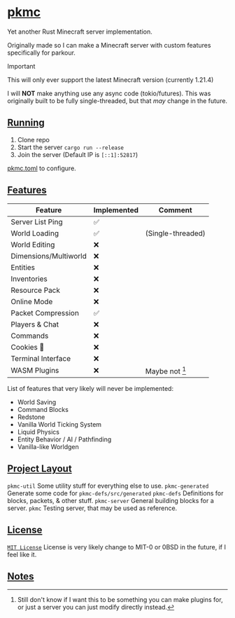 # [pkmc](https://github.com/Vulae/pkmc)

Yet another Rust Minecraft server implementation.

Originally made so I can make a Minecraft server with custom features specifically for parkour.

> [!IMPORTANT]
> This will only ever support the latest Minecraft version (currently 1.21.4)

I will **NOT** make anything use any async code (tokio/futures).
This was originally built to be fully single-threaded, but that _may_ change in the future.

## [Running](#running)

1. Clone repo
2. Start the server `cargo run --release`
3. Join the server (Default IP is `[::1]:52817`)

[pkmc.toml](./pkmc.toml) to configure.

## [Features](#features)

| Feature               | Implemented | Comment                   |
| --------------------- | ----------- | ------------------------- |
| Server List Ping      | ✅          |                           |
| World Loading         | ✅          | (Single-threaded)         |
| World Editing         | ❌          |                           |
| Dimensions/Multiworld | ❌          |                           |
| Entities              | ❌          |                           |
| Inventories           | ❌          |                           |
| Resource Pack         | ❌          |                           |
| Online Mode           | ❌          |                           |
| Packet Compression    | ✅          |                           |
| Players & Chat        | ❌          |                           |
| Commands              | ❌          |                           |
| Cookies 🍪            | ❌          |                           |
| Terminal Interface    | ❌          |                           |
| WASM Plugins          | ❌          | Maybe not [^wasm-plugins] |

[^wasm-plugins]: Still don't know if I want this to be something you can make plugins for, or just a server you can just modify directly instead.

List of features that very likely will never be implemented:

- World Saving
- Command Blocks
- Redstone
- Vanilla World Ticking System
- Liquid Physics
- Entity Behavior / AI / Pathfinding
- Vanilla-like Worldgen

## [Project Layout](#project-layout)

`pkmc-util` Some utility stuff for everything else to use.
`pkmc-generated` Generate some code for `pkmc-defs/src/generated`
`pkmc-defs` Definitions for blocks, packets, & other stuff.
`pkmc-server` General building blocks for a server.
`pkmc` Testing server, that may be used as reference.

## [License](#license)

[`MIT License`](./LICENSE)
License is very likely change to MIT-0 or 0BSD in the future, if I feel like it.

## [Notes](#notes)
